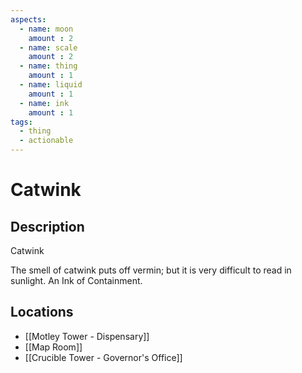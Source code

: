 ```yaml
---
aspects: 
  - name: moon
    amount : 2
  - name: scale
    amount : 2
  - name: thing
    amount : 1
  - name: liquid
    amount : 1
  - name: ink
    amount : 1
tags:
  - thing
  - actionable
---
```


# Catwink

## Description
Catwink

The smell of catwink puts off vermin; but it is very difficult to read in sunlight. An Ink of Containment.
## Locations
- [[Motley Tower - Dispensary]]
- [[Map Room]]
- [[Crucible Tower - Governor's Office]]